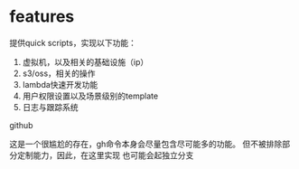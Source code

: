 # features

提供quick scripts，实现以下功能：

1. 虚拟机，以及相关的基础设施（ip）
2. s3/oss，相关的操作
3. lambda快速开发功能
4. 用户权限设置以及场景级别的template
5. 日志与跟踪系统

github

这是一个很尴尬的存在，gh命令本身会尽量包含尽可能多的功能。
但不被排除部分定制能力，因此，在这里实现
也可能会起独立分支
